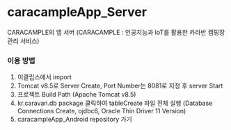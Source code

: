 # caracampleApp_Server
CARACAMPLE의 앱 서버
(CARACAMPLE : 인공지능과 IoT를 활용한 카라반 캠핑장 관리 서비스)

### 이용 방법
1. 이클립스에서 import
2. Tomcat v8.5로 Server Create, Port Number는 8081로 지정 후 server Start
3. 프로젝트 Build Path (Apache Tomcat v8.5)
4. kr.caravan.db package 클릭하여 tableCreate 파일 전체 실행 (Database Connections Create, ojdbc6, Oracle Thin Driver 11 Version)
5. caracampleApp_Android repository 가기
